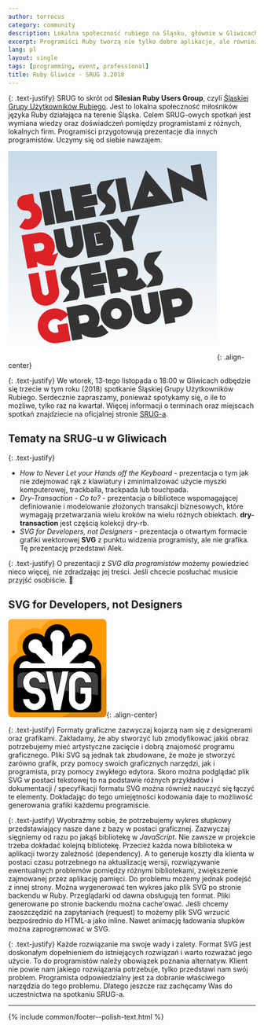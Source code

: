 ```yaml
---
author: torrocus
category: community
description: Lokalna społeczność rubiego na Śląsku, głównie w Gliwicach, zaprasza na SRUG-a 3.2018. Prezentacje na SRUG-u to nie tylko Ruby. Alek będzie opowiadał o SVG.
excerpt: Programiści Ruby tworzą nie tylko dobre aplikacje, ale również wspaniałe lokalne społeczności. Rubiowców ze Śląska zapraszamy na SRUG-a. Więcej w artykule.
lang: pl
layout: single
tags: [programming, event, professional]
title: Ruby Gliwice - SRUG 3.2018
---
```


{: .text-justify}
SRUG to skrót od **Silesian Ruby Users Group**, czyli [Śląskiej Grupy Użytkowników Rubiego](https://fractalsoft.org/pl/spolecznosc/srug).
Jest to lokalna społeczność miłośników języka Ruby działająca na terenie Śląska.
Celem SRUG-owych spotkań jest wymiana wiedzy oraz doświadczeń pomiędzy programistami z różnych, lokalnych firm.
Programiści przygotowują prezentacje dla innych programistów.
Uczymy się od siebie nawzajem.

![Logo SRUG - Silesian Ruby Users Group](/assets/images/srug/srug-logo.png){: .align-center}

{: .text-justify}
We wtorek, 13-tego listopada o 18:00 w Gliwicach odbędzie się trzecie w tym roku (2018) spotkanie Śląskiej Grupy Użytkowników Rubiego.
Serdecznie zapraszamy, ponieważ spotykamy się, o ile to możliwe, tylko raz na kwartał.
Więcej informacji o terminach oraz miejscach spotkań znajdziecie na oficjalnej stronie <a href='https://srug.pl/' rel='nofollow noopener' target='_blank'>SRUG-a</a>.

## Tematy na SRUG-u w Gliwicach

{: .text-justify}
+ _How to Never Let your Hands off the Keyboard_ - prezentacja o tym jak nie zdejmować rąk z klawiatury i zminimalizować użycie myszki komputerowej, trackballa, trackpada lub touchpada.
+ _Dry-Transaction - Co to?_ - prezentacja o bibliotece wspomagającej definiowanie i modelowanie złożonych transakcji biznesowych, które wymagają przetwarzania wielu kroków na wielu różnych obiektach. **dry-transaction** jest częścią kolekcji dry-rb.
+ _SVG for Developers, not Designers_ - prezentacja o otwartym formacie grafiki wektorowej **SVG** z punktu widzenia programisty, ale nie grafika.
  Tę prezentację przedstawi Alek.

{: .text-justify}
O prezentacji z _SVG dla programistów_ możemy powiedzieć nieco więcej, nie zdradzając jej treści.
Jeśli chcecie posłuchać musicie przyjść osobiście.
🎤


## SVG for Developers, not Designers

![Logo SVG](/assets/images/svg/svg-logo.svg){: .align-center}

{: .text-justify}
Formaty graficzne zazwyczaj kojarzą nam się z designerami oraz grafikami.
Zakładamy, że aby stworzyć lub zmodyfikować jakiś obraz potrzebujemy mieć artystyczne zacięcie i dobrą znajomość programu graficznego.
Pliki SVG są jednak tak zbudowane, że może je stworzyć zarówno grafik, przy pomocy swoich graficznych narzędzi, jak i programista, przy pomocy zwykłego edytora.
Skoro można podglądać plik SVG w postaci tekstowej to na podstawie różnych przykładów i dokumentacji / specyfikacji formatu SVG można również nauczyć się łączyć te elementy.
Dokładając do tego umiejętności kodowania daje to możliwość generowania grafiki każdemu programiście.

{: .text-justify}
Wyobraźmy sobie, że potrzebujemy wykres słupkowy przedstawiający nasze dane z bazy w postaci graficznej.
Zazwyczaj sięgniemy od razu po jakąś bibliotekę w _JavaScript_.
Nie zawsze w projekcie trzeba dokładać kolejną bibliotekę.
Przecież każda nowa biblioteka w aplikacji tworzy zależność (dependency).
A to generuje koszty dla klienta w postaci czasu potrzebnego na aktualizację wersji, rozwiązywanie ewentualnych problemów pomiędzy różnymi bibliotekami, zwiększenie zajmowanej przez aplikację pamięci.
Do problemu możemy jednak podejść z innej strony.
Można wygenerować ten wykres jako plik SVG po stronie backendu w Ruby.
Przeglądarki od dawna obsługują ten format.
Pliki generowane po stronie backendu można cache'ować.
Jeśli chcemy zaoszczędzić na zapytaniach (request) to możemy plik SVG wrzucić bezpośrednio do HTML-a jako inline.
Nawet animację ładowania słupków można zaprogramować w SVG.

{: .text-justify}
Każde rozwiązanie ma swoje wady i zalety.
Format SVG jest doskonałym dopełnieniem do istniejących rozwiązań i warto rozważać jego użycie.
To do programistów należy obowiązek poznania alternatyw.
Klient nie powie nam jakiego rozwiązania potrzebuje, tylko przedstawi nam swój problem.
Programista odpowiedzialny jest za dobranie właściwego narzędzia do tego problemu.
Dlatego jeszcze raz zachęcamy Was do uczestnictwa na spotkaniu SRUG-a.

----
{% include common/footer--polish-text.html %}
